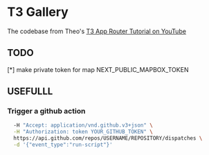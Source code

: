 # T3 Gallery

The codebase from Theo's [T3 App Router Tutorial on YouTube](https://github.com/t3dotgg/t3gallery)

## TODO
[*] make private token for map NEXT_PUBLIC_MAPBOX_TOKEN

## USEFULLL

### Trigger a github action
```bash curl -X POST \
  -H "Accept: application/vnd.github.v3+json" \
  -H "Authorization: token YOUR_GITHUB_TOKEN" \
  https://api.github.com/repos/USERNAME/REPOSITORY/dispatches \
  -d '{"event_type":"run-script"}'
```